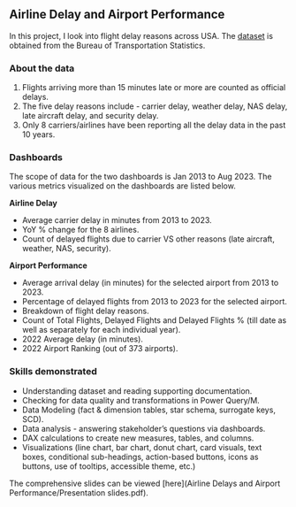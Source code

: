 ## Airline Delay and Airport Performance

In this project, I look into flight delay reasons across USA. The [dataset](https://www.transtats.bts.gov/ot_delay/OT_DelayCause1.asp?20=E) is obtained from the Bureau of Transportation Statistics. 

### About the data

 1. Flights arriving more than 15 minutes late or more are counted as official delays.
 2. The five delay reasons include - carrier delay, weather delay, NAS delay, late aircraft delay, and security delay.
 3. Only 8 carriers/airlines have been reporting all the delay data in the past 10 years.

### Dashboards

The scope of data for the two dashboards is Jan 2013 to Aug 2023. The various metrics visualized on the dashboards are listed below.

**Airline Delay**
	
 - Average carrier delay in minutes from 2013 to 2023.
 - YoY % change for the 8 airlines.
- Count of delayed flights due to carrier VS other reasons (late aircraft, weather, NAS, security).

	
**Airport Performance**

 - Average arrival delay (in minutes) for the selected airport from 2013 to 2023.
 - Percentage of delayed flights from 2013 to 2023 for the selected airport.
 - Breakdown of flight delay reasons.
- Count of Total Flights, Delayed Flights and Delayed Flights % (till date as well as separately for each individual year).
- 2022 Average delay (in minutes).
- 2022 Airport Ranking (out of 373 airports). 

### Skills demonstrated

 - Understanding dataset and reading supporting documentation.
 - Checking for data quality and transformations in Power Query/M.
 - Data Modeling (fact & dimension tables, star schema, surrogate keys, SCD).
 - Data analysis - answering stakeholder’s questions via dashboards.
 - DAX calculations to create new measures, tables, and columns. 
 - Visualizations (line chart, bar chart, donut chart, card visuals, text boxes, conditional sub-headings, action-based buttons, icons as buttons, use of tooltips, accessible theme, etc.) 

The comprehensive slides can be viewed [here](Airline Delays and Airport Performance/Presentation slides.pdf). 

